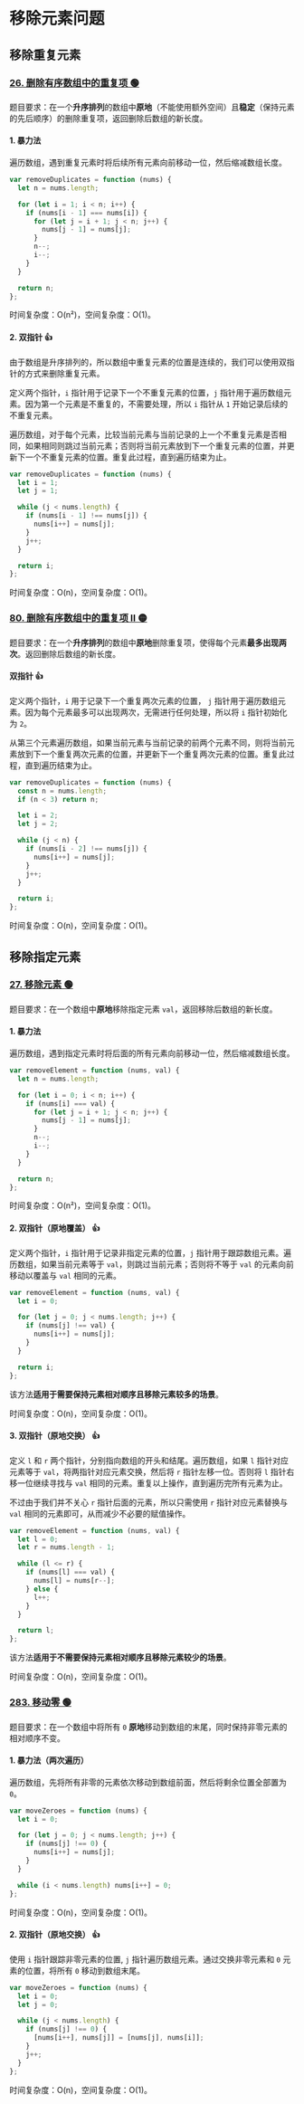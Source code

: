 # 移除元素问题

## 移除重复元素

### [26. 删除有序数组中的重复项 🟢](https://leetcode.cn/problems/remove-duplicates-from-sorted-array/description/)

题目要求：在一个**升序排列**的数组中**原地**（不能使用额外空间）且**稳定**（保持元素的先后顺序）的删除重复项，返回删除后数组的新长度。

#### 1. 暴力法

遍历数组，遇到重复元素时将后续所有元素向前移动一位，然后缩减数组长度。

``` js
var removeDuplicates = function (nums) {
  let n = nums.length;

  for (let i = 1; i < n; i++) {
    if (nums[i - 1] === nums[i]) {
      for (let j = i + 1; j < n; j++) {
        nums[j - 1] = nums[j];
      }
      n--;
      i--;
    }
  }

  return n;
};
```

时间复杂度：O(n²)，空间复杂度：O(1)。

#### 2. 双指针 👍

由于数组是升序排列的，所以数组中重复元素的位置是连续的，我们可以使用双指针的方式来删除重复元素。

定义两个指针，`i` 指针用于记录下一个不重复元素的位置，`j` 指针用于遍历数组元素。因为第一个元素是不重复的，不需要处理，所以 `i` 指针从 `1` 开始记录后续的不重复元素。

遍历数组，对于每个元素，比较当前元素与当前记录的上一个不重复元素是否相同，如果相同则跳过当前元素；否则将当前元素放到下一个重复元素的位置，并更新下一个不重复元素的位置。重复此过程，直到遍历结束为止。

``` js
var removeDuplicates = function (nums) {
  let i = 1;
  let j = 1;

  while (j < nums.length) {
    if (nums[i - 1] !== nums[j]) {
      nums[i++] = nums[j];
    }
    j++;
  }

  return i;
};
```

时间复杂度：O(n)，空间复杂度：O(1)。

### [80. 删除有序数组中的重复项 II 🟡](https://leetcode.cn/problems/remove-duplicates-from-sorted-array-ii/description/)

题目要求：在一个**升序排列**的数组中**原地**删除重复项，使得每个元素**最多出现两次**。返回删除后数组的新长度。

#### 双指针 👍

定义两个指针，`i` 用于记录下一个重复两次元素的位置， `j` 指针用于遍历数组元素。因为每个元素最多可以出现两次，无需进行任何处理，所以将 `i` 指针初始化为 `2`。

从第三个元素遍历数组，如果当前元素与当前记录的前两个元素不同，则将当前元素放到下一个重复两次元素的位置，并更新下一个重复两次元素的位置。重复此过程，直到遍历结束为止。

``` js
var removeDuplicates = function (nums) {
  const n = nums.length;
  if (n < 3) return n;

  let i = 2;
  let j = 2;

  while (j < n) {
    if (nums[i - 2] !== nums[j]) {
      nums[i++] = nums[j];
    }
    j++;
  }

  return i;
};
```

时间复杂度：O(n)，空间复杂度：O(1)。

## 移除指定元素

### [27. 移除元素 🟢](https://leetcode.cn/problems/remove-element/description/)

题目要求：在一个数组中**原地**移除指定元素 `val`，返回移除后数组的新长度。

#### 1. 暴力法

遍历数组，遇到指定元素时将后面的所有元素向前移动一位，然后缩减数组长度。

``` js
var removeElement = function (nums, val) {
  let n = nums.length;

  for (let i = 0; i < n; i++) {
    if (nums[i] === val) {
      for (let j = i + 1; j < n; j++) {
        nums[j - 1] = nums[j];
      }
      n--;
      i--;
    }
  }

  return n;
};
```

时间复杂度：O(n²)，空间复杂度：O(1)。

#### 2. 双指针（原地覆盖） 👍

定义两个指针，`i` 指针用于记录非指定元素的位置，`j` 指针用于跟踪数组元素。遍历数组，如果当前元素等于 `val`，则跳过当前元素；否则将不等于 `val` 的元素向前移动以覆盖与 `val` 相同的元素。

``` js
var removeElement = function (nums, val) {
  let i = 0;

  for (let j = 0; j < nums.length; j++) {
    if (nums[j] !== val) {
      nums[i++] = nums[j];
    }
  }

  return i;
};
```

该方法**适用于需要保持元素相对顺序且移除元素较多的场景**。

时间复杂度：O(n)，空间复杂度：O(1)。

#### 3. 双指针（原地交换） 👍

定义 `l` 和 `r` 两个指针，分别指向数组的开头和结尾。遍历数组，如果 `l` 指针对应元素等于 `val`，将两指针对应元素交换，然后将 `r` 指针左移一位。否则将 `l` 指针右移一位继续寻找与 `val` 相同的元素。重复以上操作，直到遍历完所有元素为止。

不过由于我们并不关心 `r` 指针后面的元素，所以只需使用 `r` 指针对应元素替换与 `val` 相同的元素即可，从而减少不必要的赋值操作。

``` js
var removeElement = function (nums, val) {
  let l = 0;
  let r = nums.length - 1;

  while (l <= r) {
    if (nums[l] === val) {
      nums[l] = nums[r--];
    } else {
      l++;
    }
  }

  return l;
};
```

该方法**适用于不需要保持元素相对顺序且移除元素较少的场景**。

时间复杂度：O(n)，空间复杂度：O(1)。

### [283. 移动零 🟢](https://leetcode.cn/problems/move-zeroes/description/)

题目要求：在一个数组中将所有 `0` **原地**移动到数组的末尾，同时保持非零元素的相对顺序不变。

#### 1. 暴力法（两次遍历）

遍历数组，先将所有非零的元素依次移动到数组前面，然后将剩余位置全部置为 `0`。

``` js
var moveZeroes = function (nums) {
  let i = 0;

  for (let j = 0; j < nums.length; j++) {
    if (nums[j] !== 0) {
      nums[i++] = nums[j];
    }
  }

  while (i < nums.length) nums[i++] = 0;
};
```

时间复杂度：O(n)，空间复杂度：O(1)。

#### 2. 双指针（原地交换） 👍

使用 `i` 指针跟踪非零元素的位置,  `j` 指针遍历数组元素。通过交换非零元素和 `0` 元素的位置，将所有 `0` 移动到数组末尾。

``` js
var moveZeroes = function (nums) {
  let i = 0;
  let j = 0;

  while (j < nums.length) {
    if (nums[j] !== 0) {
      [nums[i++], nums[j]] = [nums[j], nums[i]];
    }
    j++;
  }
};
```

时间复杂度：O(n)，空间复杂度：O(1)。
